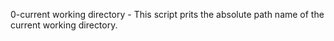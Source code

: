 0-current working directory - This script prits the absolute path name of the current working directory.

